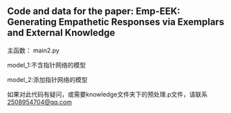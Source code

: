 ## Code and data for the paper: Emp-EEK: Generating Empathetic Responses via Exemplars and External Knowledge

主函数： main2.py

model_1:不含指针网络的模型

model_2:添加指针网络的模型

如果对此代码有疑问，或需要knowledge文件夹下的预处理.p文件，请联系 2508954704@qq.com
